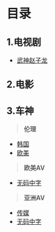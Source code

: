 目录
=====

1.电视剧
------


* [武神赵子龙](https://github.com/2000100627/zhiboyuan/blob/main/Teleplay/WuShenZhaoZiLong.m3u)



2.电影
-----




3.车神
----

>**伦理**
* [韩国](https://github.com/2000100627/zhiboyuan/blob/main/Drive/LunLi/Korea.m3u)
* [欧美](https://github.com/2000100627/zhiboyuan/blob/main/Drive/LunLi/EuropeAndAmerica.m3u)

>**欧美AV**
* [无码中字](https://github.com/2000100627/zhiboyuan/blob/main/Drive/OuMeiAV/WuMaZhongZi.m3u)

>**亚洲AV**
* [传媒](https://github.com/2000100627/zhiboyuan/blob/main/Drive/YaZhouAV/ChuanMei.m3u)
* [无码中字](https://github.com/2000100627/zhiboyuan/blob/main/Drive/YaZhouAV/WuMaZhongZi.m3u)




